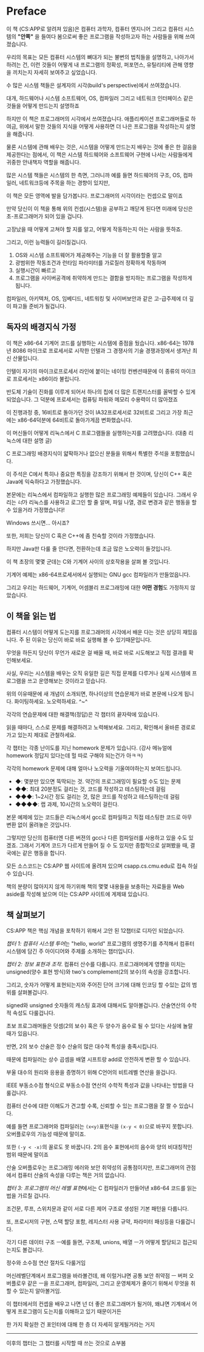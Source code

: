 # Preface
이 책 (CS:APP로 알려져 있음)은 컴퓨터 과학자, 컴퓨터 엔지니어 그리고 컴퓨터 시스템의 **"안쪽"** 을 들여다 봄으로써 좋은 프로그램을 작성하고자 하는 사람들을 위해 쓰여졌습니다.

우리의 목표는 모든 컴퓨터 시스템의 뼈대가 되는 불변의 법칙들을 설명하고, 나아가서 하려는 건, 이런 것들이 어떻게 내 프로그램의 정확성, 퍼포먼스, 유틸리티에 관해 영향을 끼치는지 자세히 보여주고 싶었습니다.

수 많은 시스템 책들은 설계자의 시각(build's perspective)에서 쓰여졌습니다. 

대개, 하드웨어나 시스템 소프트웨어, OS, 컴파일러 그리고 네트워크 인터페이스 같은 것들을 어떻게 만드는지 설명하죠

하지만 이 책은 프로그래머의 시각에서 쓰여졌습니다. 애플리케이션 프로그래머들로 하여금, 위에서 말한 것들의 지식을 어떻게 사용하면 더 나은 프로그램을 작성하는지 설명을 해줍니다.

물론 시스템에 관해 배우는 것은, 시스템을 어떻게 만드는지 배우는 것에 좋은 한 걸음을 제공한다는 점에서, 이 책은 시스템 하드웨어와 소프트웨어 구현에 나서는 사람들에게 귀중한 안내책자 역할을 해줍니다.

많은 시스템 책들은 시스템의 한 측면, 그러니까 예를 들면 하드웨어의 구조, OS, 컴파일러, 네트워크등에 주목을 하는 경향이 있지만, 

이 책은 모든 영역에 발을 담가봅니다. 프로그래머의 시각이라는 컨셉으로 말이죠

만약 당신이 이 책을 통해 위의 컨셉(시스템)을 공부하고 깨닫게 된다면 미래에 당신은 초-프로그래머가 되어 있을 겁니다. 

고장났을 때 어떻게 고쳐야 할 지를 알고, 어떻게 작동하는지 아는 사람을 뜻하죠.

그리고, 이런 능력들이 길러질겁니다.
1. OS와 시스템 소프트웨어가 제공해주는 기능을 더 잘 활용할줄 알고
2. 광범위한 작동조건과 런타임 파라미터를 가로질러 정확하게 작동하며
3. 실행시간이 빠르고
4. 프로그램을 사이버공격에 취약하게 만드는 결함을 방지하는 프로그램을 작성하게 됩니다.

컴파일러, 아키텍처, OS, 임베디드, 네트워킹 및 사이버보안과 같은 고-급주제에 더 깊이 파고들 준비가 될겁니다.

## 독자의 배경지식 가정
이 책은 x86-64 기계어 코드를 실행하는 시스템에 중점을 뒀습니다.
x86-64는 1978년 8086 마이크로 프로세서로 시작한 인텔과 그 경쟁사의 기술 경쟁과정에서 생겨난 최신 산물입니다.

인텔이 자기의 마이크로프로세서 라인에 붙이는 네이밍 컨벤션때문에 이 종류의 마이크로 프로세서는 x86이라 불립니다.

반도체 기술이 진화를 이루게 되어서 하나의 칩에 더 많은 트랜지스터를 꼴박할 수 있게 되었습니다. 그 덕분에 프로세서는 컴퓨팅 파워와 메모리 수용력이 더 많아졌죠

이 진행과정 중, 16비트로 돌아가던 것이 IA32프로세서로 32비트로 그리고 가장 최근에는 x86-64덕분에 64비트로 돌아가게끔 변화했습니다.

이 머신들이 어떻게 리눅스에서 C 프로그램들을 실행하는지를 고려했습니다.
(대충 리눅스에 대한 설명 글)

C 프로그래밍 배경지식이 얇팍하거나 없으신 분들을 위해서 특별한 주석을 포함했습니다.

이 주석은 C에서 특히나 중요한 특징을 강조하기 위해서 한 것이며, 당신이 C++ 혹은 Java에 익숙하다고 가정했습니다.

본문에는 리눅스에서 컴파일하고 실행한 많은 프로그래밍 예제들이 있습니다. 
그래서 우리는 <i>너</i>가 리눅스를 사용하고 로그인 할 줄 알며, 파일 나열, 경로 변경과 같은 행동을 할 수 있을거라 가정했습니다! 

Windows 쓰시면... 아시죠?

또한, 저희는 당신이 C 혹은 C++에 좀 친숙할 것이라 가정했습니다.

하지만 Java만 다룰 줄 안다면, 전환하는데 조금 많은 노오력이 들것입니다.

이 책 초장의 몇몇 군데는 C와 기계어 사이의 상호작용을 살펴 볼 것입니다.

기계어 예제는 x86-64프로세서에서 실행되는 GNU gcc 컴파일러가 만들었읍니다.

그리고 우리는 하드웨어, 기계어, 어셈블리 프로그래밍에 대한 **어떤 경험**도 가정하지 않았습니다.

## 이 책을 읽는 법
컴퓨터 시스템이 어떻게 도는지를 프로그래머의 시각에서 배운 다는 것은 상당히 재밌읍니다.
주 된 이유는 당신이 바로 바로 실행해 볼 수 있기때문입니다.

무엇을 하든지 당신이 무언가 새로운 걸 배울 때, 바로 바로 시도해보고 직접 결과를 확인해보세요.

사실, 우리는 시스템을 배우는 오직 유일한 길은 직접 문제를 다루거나 실제 시스템에 프로그램을 쓰고 운영해보는 것이라고 믿습니다.

위의 이유때문에 새 개념이 소개되면, 하나이상의 연습문제가 바로 본문에 나오게 됩니다.
화이팅하세요. 노오력하세요. ^~^

각각의 연습문제에 대한 해결책(정답)은 각 챕터의 끝자락에 있습니다.

읽을 때마다, 스스로 문제를 해결하려고 노력해보세요.
그리고, 확인해서 올바른 경로로 가고 있는지 제대로 관철하세요.

각 챕터는 각종 난이도를 지닌 homework 문제가 있습니다. (강사 메뉴얼에 homework 정답지 있다는데 헐 따로 구해야 되는건가 아ㅋㅋ)

각각의 homework 문제에 대해 얼마나 노오력을 기울여야하는지 보여드립니다.

- ◆: 몇분만 있으면 뚝딱되는 것. 약간의 프로그래밍이 필요할 수도 있는 문제
- ◆◆: 최대 20분정도 걸리는 것, 코드를 작성하고 테스팅하는데 걸림
- ◆◆◆: 1~2시간 정도 걸리는 것, 많은 코드를 작성하고 테스팅하는데 걸림
- ◆◆◆◆: 랩 과제, 10시간의 노오력이 걸린다.

본문 예제에 있는 코드들은 리눅스에서 gcc로 컴파일하고 직접 테스팅한 코드로 아무 변환 없이 올려놓은 것입니다.

그렇지만 당신의 컴퓨터엔 다른 버젼의 gcc나 다른 컴파일러를 사용하고 있을 수도 있겠죠.
그래서 기계어 코드가 다르게 만들어 질 수 도 있지만 종합적으로 살펴봤을 때, 결국에는 같은 행동을 합니다.

모든 소스코드는 CS:APP 웹 사이트에 올려져 있으며 csapp.cs.cmu.edu로 접속 하실 수 있습니다.

책의 분량이 많아지지 않게 하기위해 책의 몇몇 내용들을 보충하는 자료들을 Web aside를 작성해 놨으며 이는 CS:APP 사이트에 게제돼 있습니다.

## 책 살펴보기
CS:APP 책은 핵심 개념을 포착하기 위해서 고안 된 12챕터로 디자인 되었습니다.

<i>챕터 1: 컴퓨터 시스템 투어</i>는 "hello, world" 프로그램의 생명주기를 추적해서 컴퓨터 시스템에 담긴 주 아이디어와 주제를 소개하는 챕터입니다.

<i>챕터 2: 정보 표현과 조작</i>. 컴퓨터 산수를 다룹니다. 프로그래머에게 영향을 미치는 unsigned(양수 표현 방식)와 two's complement(2의 보수)의 속성을 강조합니다. 

그리고, 숫자가 어떻게 표현되는지와 주어진 단어 크기에 대해 인코딩 할 수있는 값의 범위를 살펴볼겁니다.

signed와 unsigned 숫자들의 캐스팅 효과에 대해서도 알아볼겁니다. 산술연산의 수학적 속성도 다룰겁니다.

초보 프로그래머들은 덧셈(2의 보수) 혹은 두 양수가 음수로 될 수 있다는 사실에 놀랄 때가 있읍니다.

반면, 2의 보수 산술은 정수 산술의 많은 대수적 특성을 충족시킵니다.

때문에 컴파일러는 상수 곱셈을 배열 시프트랑 add로 안전하게 변환 할 수 있습니다.

부울 대수의 원리와 응용을 증명하기 위해 C언어의 비트레벨 연산을 쓸겁니다.

IEEE 부동소수점 형식으로 부동소수점 연산의 수학적 특성과 값을 나타내는 방법을 다룰겁니다.

컴퓨터 산수에 대한 이해도가 견고할 수록, 신뢰할 수 있는 프로그램을 잘 짤 수 있습니다.

예를 들면 프로그래머와 컴파일러는 ```(x<y)```표현식을 ```(x-y < 0)```으로 바꾸지 못합니다. 오버플로우의 가능성 때문에 말이죠.

또한 ```(-y < -x)```의 꼴로도 못 바꿉니다. 2의 음수 표현에서의 음수와 양의 비대칭적인 범위 때문에 말이죠

산술 오버플로우는 프로그래밍 에러와 보안 취약성의 공통점이지만, 프로그래머의 관점에서 컴퓨터 산술의 속성을 다루는 책은 거의 없습니다.

<i>챕터 3: 프로그램의 머신 레벨 표현</i>에서는 C 컴파일러가 만들어낸 x86-64 코드를 읽는 법을 가르칠 겁니다. 

조건문, 루프, 스위치문과 같이 서로 다른 제어 구조로 생성된 기본 패턴을 다룹니다.

또, 프로시저의 구현, 스택 할당 포함, 레지스터 사용 규약, 파라미터 패싱등을 다룰겁니다.

각기 다른 데이터 구조 ㅡ예를 들면, 구조체, unions, 배열 ㅡ가 어떻게 할당되고 접근되는지도 볼겁니다.

정수와 소수점 연산 절차도 다룰거임

머신레벨단계에서 프로그램을 바라볼건데, 왜 이럴거냐면 공통 보안 취약점 ㅡ 버퍼 오버플로우 같은 ㅡ을 프로그래머, 컴파일러, 그리고 운영체제가 줄이기 위해서 무엇을 취할 수 있는지 알아볼거임.

이 챕터에서의 컨셉을 배우고 나면 넌 더 좋은 프로그래머가 될거야, 왜냐면 기계에서 어떻게 프로그램이 도는지를 이해하고 있기 때문이거든

한 가지 확실한 건 포인터에 대해 한 층 더 자세히 알게될거라는 거지

---
이후의 챕터는 그 챕터를 시작할 때 쓰는 것으로 쇼부봄